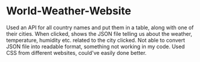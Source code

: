# World-Weather-Website
Used an API for all country names and put them in a table, along with one of their cities.
When clicked, shows the JSON file telling us about the weather, temperature, humidity etc. related to the city clicked.
Not able to convert JSON file into readable format, something not working in my code.
Used CSS from different websites, could've easily done better.
